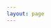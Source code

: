 ```yaml
---
layout: page
---
```


<script setup>
import { useData } from 'vitepress'
const { params } = useData()
import TagsIndex from '../../.vitepress/components/TagsIndex.vue'

</script>

<!-- <pre>{{ params }}</pre> -->
<TagsIndex :tag="params" />
